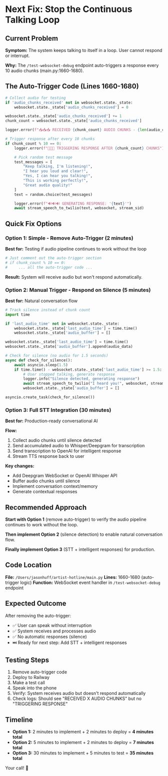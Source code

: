 # Next Fix: Stop the Continuous Talking Loop

## Current Problem

**Symptom:** The system keeps talking to itself in a loop. User cannot respond or interrupt.

**Why:** The `/test-websocket-debug` endpoint auto-triggers a response every 10 audio chunks (main.py:1660-1680).

## The Auto-Trigger Code (Lines 1660-1680)

```python
# Collect audio for testing
if 'audio_chunks_received' not in websocket.state._state:
    websocket.state._state['audio_chunks_received'] = 0

websocket.state._state['audio_chunks_received'] += 1
chunk_count = websocket.state._state['audio_chunks_received']

logger.error(f"📥📥📥 RECEIVED {chunk_count} AUDIO CHUNKS - {len(audio_data)} bytes")

# Trigger response after every 10 chunks
if chunk_count % 10 == 0:
    logger.error(f"🎤🎤🎤 TRIGGERING RESPONSE AFTER {chunk_count} CHUNKS")

    # Pick random test message
    test_messages = [
        "Keep talking, I'm listening!",
        "I hear you loud and clear!",
        "Yes, I can hear you talking!",
        "This is working perfectly!",
        "Great audio quality!"
    ]
    text = random.choice(test_messages)

    logger.error(f"🔊🔊🔊 GENERATING RESPONSE: '{text}'")
    await stream_speech_to_twilio(text, websocket, stream_sid)
```

## Quick Fix Options

### Option 1: Simple - Remove Auto-Trigger (2 minutes)
**Best for:** Testing if audio pipeline continues to work without the loop

```python
# Just comment out the auto-trigger section
# if chunk_count % 10 == 0:
#     ... all the auto-trigger code ...
```

**Result:** System will receive audio but won't respond automatically.

### Option 2: Manual Trigger - Respond on Silence (5 minutes)
**Best for:** Natural conversation flow

```python
# Track silence instead of chunk count
import time

if 'last_audio_time' not in websocket.state._state:
    websocket.state._state['last_audio_time'] = time.time()
    websocket.state._state['audio_buffer'] = []

websocket.state._state['last_audio_time'] = time.time()
websocket.state._state['audio_buffer'].append(audio_data)

# Check for silence (no audio for 1.5 seconds)
async def check_for_silence():
    await asyncio.sleep(1.5)
    if time.time() - websocket.state._state['last_audio_time'] >= 1.5:
        # User stopped talking, generate response
        logger.info("Silence detected, generating response")
        await stream_speech_to_twilio("I heard you!", websocket, stream_sid)
        websocket.state._state['audio_buffer'] = []

asyncio.create_task(check_for_silence())
```

### Option 3: Full STT Integration (30 minutes)
**Best for:** Production-ready conversational AI

**Flow:**
1. Collect audio chunks until silence detected
2. Send accumulated audio to Whisper/Deepgram for transcription
3. Send transcription to OpenAI for intelligent response
4. Stream TTS response back to user

**Key changes:**
- Add Deepgram WebSocket or OpenAI Whisper API
- Buffer audio chunks until silence
- Implement conversation context/memory
- Generate contextual responses

## Recommended Approach

**Start with Option 1** (remove auto-trigger) to verify the audio pipeline continues to work without the loop.

**Then implement Option 2** (silence detection) to enable natural conversation flow.

**Finally implement Option 3** (STT + intelligent responses) for production.

## Code Location

**File:** `/Users/jasonhuff/artist-hotline/main.py`
**Lines:** 1660-1680 (auto-trigger logic)
**Function:** WebSocket event handler in `/test-websocket-debug` endpoint

## Expected Outcome

After removing the auto-trigger:
- ✅ User can speak without interruption
- ✅ System receives and processes audio
- ✅ No automatic responses (silence)
- ⏭️ Ready for next step: Add STT + intelligent responses

## Testing Steps

1. Remove auto-trigger code
2. Deploy to Railway
3. Make a test call
4. Speak into the phone
5. Verify: System receives audio but doesn't respond automatically
6. Check logs: Should see "RECEIVED X AUDIO CHUNKS" but no "TRIGGERING RESPONSE"

## Timeline

- **Option 1:** 2 minutes to implement + 2 minutes to deploy = **4 minutes total**
- **Option 2:** 5 minutes to implement + 2 minutes to deploy = **7 minutes total**
- **Option 3:** 30 minutes to implement + 5 minutes to test = **35 minutes total**

Your call! 🚀
